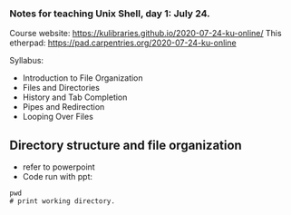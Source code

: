 ### Notes for teaching Unix Shell, day 1: July 24.

Course website: https://kulibraries.github.io/2020-07-24-ku-online/
This etherpad: https://pad.carpentries.org/2020-07-24-ku-online

Syllabus:
* Introduction to File Organization
* Files and Directories
* History and Tab Completion
* Pipes and Redirection
* Looping Over Files


 ## Directory structure and file organization
 * refer to powerpoint
 * Code run with ppt:
 ```
 pwd
 # print working directory.
 ```
